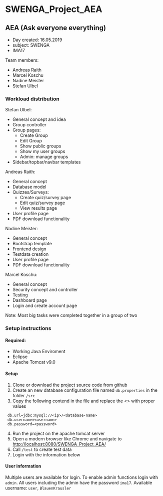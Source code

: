 # SWENGA_Project_AEA
## AEA (Ask everyone everything)
* Day created: 16.05.2019
* subject: SWENGA
* IMA17

Team members:
* Andreas Raith
* Marcel Koschu
* Nadine Meister
* Stefan Ulbel

### Workload distribution

Stefan Ulbel:
* General concept and idea
* Group controller
* Group pages:
  * Create Group
  * Edit Group
  * Show public groups
  * Show my user groups
  * Admin: manage groups
* Sidebar/topbar/navbar templates

Andreas Raith:
* General concept
* Database model
* Quizzes/Surveys:
  * Create quiz/survey page
  * Edit quiz/survey page
  * View results page
* User profile page
* PDF download functionality   

Nadine Meister:
* General concept
* Bootstrap template
* Frontend design
* Testdata creation
* User profile page
* PDF download functionality   


Marcel Koschu:
* General concept
* Security concept and controller
* Testing
* Dashboard page
* Login and create account page

Note: Most big tasks were completed together in a group of two

### Setup instructions
#### Required:
 * Working Java Enviroment
 * Eclipse
 * Apache Tomcat v9.0
#### Setup
1. Clone or download the project source code from github
2. Create an new database configuration file named `db.properties` in the folder `/src`
3. Copy the following contend in the file and replace the <> with proper values
```
 db.url=jdbc:mysql://<ip>/<database-name>
 db.username=<username>
 db.password=<password>
```
4. Run the project on the apache tomcat server
5. Open a modern browser like Chrome and navigate to [http://localhost:8080/SWENGA_Project_AEA/](http://localhost:8080/SWENGA_Project_AEA/)
6. Call `/test` to create test data
7. Login with the information below

#### User information
Multiple users are available for login.
To enable admin functions login with `admin`.
All users including the admin have the password `ima17`.
Available username: `user`, `BlauenKrausler`
